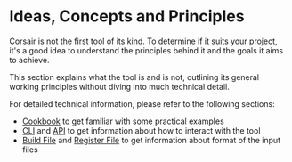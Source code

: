 # Ideas, Concepts and Principles

Corsair is not the first tool of its kind. To determine if it suits your project, it's a good idea to understand the principles behind it and the goals it aims to achieve.

This section explains what the tool is and is not, outlining its general working principles without diving into much technical detail.

For detailed technical information, please refer to the following sections:

- [Cookbook](../cookbook/index.md) to get familiar with some practical examples
- [CLI](../cli.md) and [API](../api.md) to get information about how to interact with the tool
- [Build File](../build-file/index.md) and [Register File](../register-file/index.md) to get information about format of the input files


